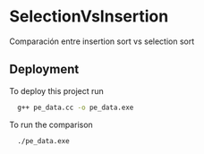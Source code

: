 # SelectionVsInsertion

Comparación entre insertion sort vs selection sort

## Deployment

To deploy this project run

```bash
  g++ pe_data.cc -o pe_data.exe
```
To run the comparison

```bash
  ./pe_data.exe
```


